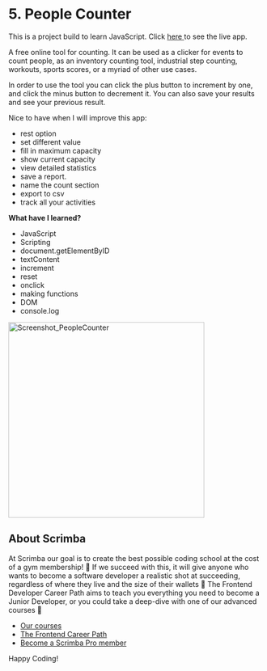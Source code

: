 # 5. People Counter

This is a project build to learn JavaScript.
Click <a href="https://zingy-bavarois-025ec2.netlify.app"> here </a>to see the live app.

A free online tool for counting. It can be used as a clicker for events to count people, as an inventory counting tool, industrial step counting, workouts, sports scores, or a myriad of other use cases.

In order to use the tool you can click the plus button to increment by one, and click the minus button to decrement it. You can also save your results and see your previous result.

Nice to have when I will improve this app:
<ul><li> rest option</li> 
<li> set different value</li> 
<li> fill in maximum capacity</li> 
<li> show current capacity</li> 
<li> view detailed statistics</li> 
<li> save a report.</li> 
<li> name the count section</li> 
<li> export to csv</li> 
<li> track all your activities</li> 
  </ul>

<b>What have I learned?</b>
<ul>
  <li>JavaScript</li>
  <li>Scripting</li>
    <li>document.getElementByID</li>
  <li>textContent</li>
    <li>increment</li>
    <li>reset</li>
    <li>onclick</li>
    <li>making functions</li>
  <li>DOM</li>
    <li>console.log</li>

</ul>
<img width="387" alt="Screenshot_PeopleCounter" src="https://user-images.githubusercontent.com/38401274/209581771-6d30da9a-47be-41df-a6ed-efea79b0db3e.png">


## About Scrimba

At Scrimba our goal is to create the best possible coding school at the cost of a gym membership! 💜
If we succeed with this, it will give anyone who wants to become a software developer a realistic shot at succeeding, regardless of where they live and the size of their wallets 🎉
The Frontend Developer Career Path aims to teach you everything you need to become a Junior Developer, or you could take a deep-dive with one of our advanced courses 🚀

- [Our courses](https://scrimba.com/allcourses)
- [The Frontend Career Path](https://scrimba.com/learn/frontend)
- [Become a Scrimba Pro member](https://scrimba.com/pricing)

Happy Coding!
